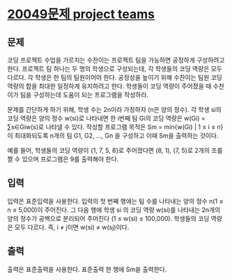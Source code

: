 # [20049문제 project teams](https://www.acmicpc.net/problem/20049)
## 문제
코딩 프로젝트 수업을 가르치는 수찬이는 프로젝트 팀을 가능하면 공정하게 구성하려고 한다. 프로젝트 팀 하나는 두 명의 학생으로 구성되는데, 각 학생들의 코딩 역량은 모두 다르다. 각 학생은 한 팀의 팀원이어야 한다. 공정성을 높이기 위해 수찬이는 팀원 코딩 역량의 합을 최대한 일정하게 유지하려고 한다. 학생들이 코딩 역량이 주어졌을 때 수찬이가 팀을 구성하는데 도움이 되는 프로그램을 작성하라.

문제를 간단하게 하기 위해, 학생 수는 2n이라 가정하자 (n은 양의 정수). 각 학생 si의 코딩 역량은 양의 정수 w(si)로 나타내면 한 i번째 팀 Gi의 코딩 역량은 w(Gi) = ∑s∈Giw(s)로 나타낼 수 있다. 작성할 프로그램 목적은 Sm = min{w(Gi) | 1 ≤ i ≤ n}이 최대화되도록 n개의 팀 G1, G2, …, Gn 을 구성하고 이때 Sm을 출력하는 것이다.

예를 들어, 학생들의 코딩 역량이 {1, 7, 5, 8}로 주어졌다면 (8, 1), (7, 5)로 2개의 조를 짤 수 있으며 프로그램은 9를 출력해야 한다.

## 입력
입력은 표준입력을 사용한다. 입력의 첫 번째 행에는 팀 수를 나타내는 양의 정수 n(1 ≤ n ≤ 5,000)이 주어진다. 그 다음 행에 학생 si 의 코딩 역량 w(si)를 나타내는 2n개의 양의 정수가 공백으로 분리되어 주어진다 (1 ≤ w(si) ≤ 100,000). 학생들의 코딩 역량은 모두 다르다. 즉, i ≠ j이면 w(si) ≠ w(sj)이다.

## 출력
출력은 표준출력을 사용한다. 표준출력 한 행에 Sm을 출력한다.

